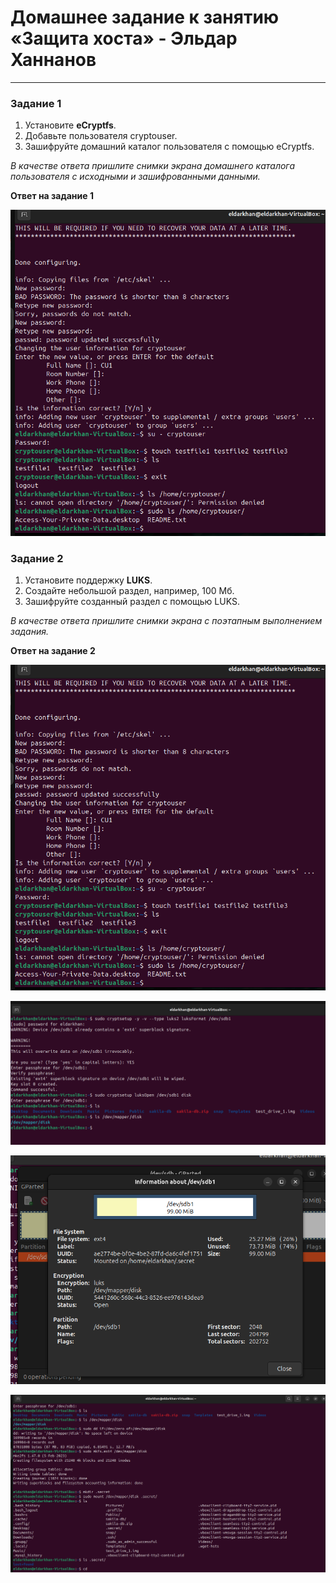 # Домашнее задание к занятию «Защита хоста» - Эльдар Ханнанов
------

### Задание 1

1. Установите **eCryptfs**.
2. Добавьте пользователя cryptouser.
3. Зашифруйте домашний каталог пользователя с помощью eCryptfs.


*В качестве ответа  пришлите снимки экрана домашнего каталога пользователя с исходными и зашифрованными данными.*  

**Ответ на задание 1**


![Скриншот-1](https://github.com/eldarkhan/eldar_khannanov_hw/blob/f93e3f7aecbd54f73cb9a4d5e69b59160eef84da/khannanov_syssec_hw/2.%20%D0%97%D0%B0%D1%89%D0%B8%D1%82%D0%B0%20%D1%85%D0%BE%D1%81%D1%82%D0%B0/img/Eldar-SYSSEC-lesson2-scr1.png)


### Задание 2

1. Установите поддержку **LUKS**.
2. Создайте небольшой раздел, например, 100 Мб.
3. Зашифруйте созданный раздел с помощью LUKS.

*В качестве ответа пришлите снимки экрана с поэтапным выполнением задания.*

**Ответ на задание 2**



![Скриншот-1](https://github.com/eldarkhan/eldar_khannanov_hw/blob/f93e3f7aecbd54f73cb9a4d5e69b59160eef84da/khannanov_syssec_hw/2.%20%D0%97%D0%B0%D1%89%D0%B8%D1%82%D0%B0%20%D1%85%D0%BE%D1%81%D1%82%D0%B0/img/Eldar-SYSSEC-lesson2-scr1.png)


![Скриншот-2](https://github.com/eldarkhan/eldar_khannanov_hw/blob/f93e3f7aecbd54f73cb9a4d5e69b59160eef84da/khannanov_syssec_hw/2.%20%D0%97%D0%B0%D1%89%D0%B8%D1%82%D0%B0%20%D1%85%D0%BE%D1%81%D1%82%D0%B0/img/Eldar-SYSSEC-lesson2-scr2.png)


![Скриншот-3](https://github.com/eldarkhan/eldar_khannanov_hw/blob/f93e3f7aecbd54f73cb9a4d5e69b59160eef84da/khannanov_syssec_hw/2.%20%D0%97%D0%B0%D1%89%D0%B8%D1%82%D0%B0%20%D1%85%D0%BE%D1%81%D1%82%D0%B0/img/Eldar-SYSSEC-lesson2-scr3.png)


![Скриншот-4](https://github.com/eldarkhan/eldar_khannanov_hw/blob/f93e3f7aecbd54f73cb9a4d5e69b59160eef84da/khannanov_syssec_hw/2.%20%D0%97%D0%B0%D1%89%D0%B8%D1%82%D0%B0%20%D1%85%D0%BE%D1%81%D1%82%D0%B0/img/Eldar-SYSSEC-lesson2-scr4.png)

